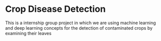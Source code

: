 # Crop Disease Detection
 This is a internship group project in which we are using machine learning and deep learning concepts for the detection of contaminated crops by examining their leaves
